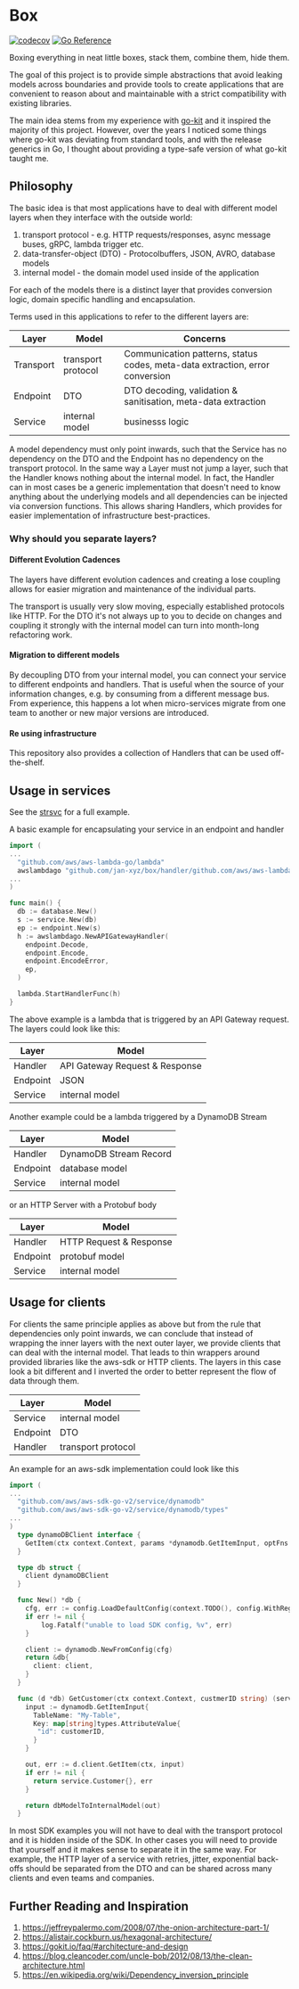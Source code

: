 # Box

[![codecov](https://codecov.io/gh/jan-xyz/box/branch/main/graph/badge.svg?token=261hqevLHY)](https://codecov.io/gh/jan-xyz/box)
[![Go Reference](https://pkg.go.dev/badge/github.com/jan-xyz/box.svg)](https://pkg.go.dev/github.com/jan-xyz/box)

Boxing everything in neat little boxes, stack them, combine them, hide them.

The goal of this project is to provide simple abstractions that avoid leaking
models across boundaries and provide tools to create applications that are convenient
to reason about and maintainable with a strict compatibility with existing libraries.

The main idea stems from my experience with [go-kit](https://github.com/go-kit/kit)
and it inspired the majority of this project. However, over the years I noticed
some things where go-kit was deviating from standard tools, and with the release
generics in Go, I thought about providing a type-safe version of what go-kit taught
me.

## Philosophy

The basic idea is that most applications have to deal with different model layers
when they interface with the outside world:

1. transport protocol - e.g. HTTP requests/responses, async message buses,
  gRPC, lambda trigger etc.
1. data-transfer-object (DTO) - Protocolbuffers, JSON, AVRO, database models
1. internal model - the domain model used inside of the application

For each of the models there is a distinct layer that provides conversion logic,
domain specific handling and encapsulation.

Terms used in this applications to refer to the different layers are:

| Layer | Model | Concerns |
|-------|--------|---------|
| Transport | transport protocol | Communication patterns, status codes, meta-data extraction, error conversion |
| Endpoint | DTO | DTO decoding, validation & sanitisation, meta-data extraction |
| Service | internal model | businesss logic |

A model dependency must only point inwards, such that the Service has no dependency
on the DTO and the Endpoint has no dependency on the transport protocol. In the
same way a Layer must not jump a layer, such that the Handler knows nothing about
the internal model. In fact, the Handler can in most cases be a generic implementation
that doesn't need to know anything about the underlying models and all dependencies
can be injected via conversion functions. This allows sharing Handlers, which
provides for easier implementation of infrastructure best-practices.

### Why should you separate layers?

#### Different Evolution Cadences

The layers have different evolution cadences and creating a lose coupling
allows for easier migration and maintenance of the individual parts.

The transport is usually very slow moving, especially established protocols like
HTTP. For the DTO it's not always up to you to decide on changes and coupling
it strongly with the internal model can turn into month-long refactoring work.

#### Migration to different models

By decoupling DTO from your internal model, you can connect your service
to different endpoints and handlers. That is useful when the source of your information
changes, e.g. by consuming from a different message bus. From experience, this
happens a lot when micro-services migrate from one team to another or new major versions
are introduced.

#### Re using infrastructure

<!--this is still missing and needs more information -->

This repository also provides a collection of Handlers that can be used off-the-shelf.

## Usage in services

See the [strsvc](./example/strsvc/) for a full example.

A basic example for encapsulating your service in an endpoint and handler

```go
import (
...
  "github.com/aws/aws-lambda-go/lambda"
  awslambdago "github.com/jan-xyz/box/handler/github.com/aws/aws-lambda-go"
...
)

func main() {
  db := database.New()
  s := service.New(db)
  ep := endpoint.New(s)
  h := awslambdago.NewAPIGatewayHandler(
    endpoint.Decode,
    endpoint.Encode,
    endpoint.EncodeError,
    ep,
  )

  lambda.StartHandlerFunc(h)
}
```

The above example is a lambda that is triggered by an API Gateway request. The layers
could look like this:

| Layer | Model |
|-------|-------|
| Handler | API Gateway Request & Response |
| Endpoint | JSON |
| Service | internal model |

Another example could be a lambda triggered by a DynamoDB Stream

 Layer | Model |
|-------|--------|
| Handler | DynamoDB Stream Record |
| Endpoint | database model |
| Service | internal model |

or an HTTP Server with a Protobuf body

| Layer | Model |
|-------|--------|
| Handler | HTTP Request & Response |
| Endpoint | protobuf model |
| Service | internal model |

## Usage for clients

For clients the same principle applies as above but from the rule
that dependencies only point inwards, we can conclude that instead of wrapping
the inner layers with the next outer layer, we provide clients that can deal
with the internal model. That leads to thin wrappers around provided libraries
like the aws-sdk or HTTP clients. The layers in this case look a bit different
and I inverted the order to better represent the flow of data through them.

| Layer | Model |
|-------|-------|
| Service | internal model | businesss logic |
| Endpoint | DTO | DTO encoding, meta-data injection |
| Handler | transport protocol | retries, backoffs, meta-data injection, error handling |

An example for an aws-sdk implementation could look like this

```go
import (
...
  "github.com/aws/aws-sdk-go-v2/service/dynamodb"
  "github.com/aws/aws-sdk-go-v2/service/dynamodb/types"
...
)
  type dynamoDBClient interface {
    GetItem(ctx context.Context, params *dynamodb.GetItemInput, optFns ...func(*dynamodb.Options)) (*dynamodb.GetItemOutput, error)
  }

  type db struct {
    client dynamoDBClient
  }

  func New() *db {
    cfg, err := config.LoadDefaultConfig(context.TODO(), config.WithRegion("us-west-2"))
    if err != nil {
        log.Fatalf("unable to load SDK config, %v", err)
    }

    client := dynamodb.NewFromConfig(cfg)
    return &db{
      client: client, 
    }
  }

  func (d *db) GetCustomer(ctx context.Context, custmerID string) (service.Customer, error) {
    input := dynamodb.GetItemInput{
      TableName: "My-Table",
      Key: map[string]types.AttributeValue{
       "id": customerID,
      }
    }

    out, err := d.client.GetItem(ctx, input)
    if err != nil {
      return service.Customer{}, err
    }

    return dbModelToInternalModel(out)
  }
```

In most SDK examples you will not have to deal with the transport protocol and it
is hidden inside of the SDK. In other cases you will need to provide that yourself
and it makes sense to separate it in the same way. For example, the HTTP layer
of a service with retries, jitter, exponential back-offs should be separated
from the DTO and can be shared across many clients and even teams and companies.

<!-- I would like to provide an example for that as well. -->

## Further Reading and Inspiration

1. <https://jeffreypalermo.com/2008/07/the-onion-architecture-part-1/>
1. <https://alistair.cockburn.us/hexagonal-architecture/>
1. <https://gokit.io/faq/#architecture-and-design>
1. <https://blog.cleancoder.com/uncle-bob/2012/08/13/the-clean-architecture.html>
1. <https://en.wikipedia.org/wiki/Dependency_inversion_principle>
